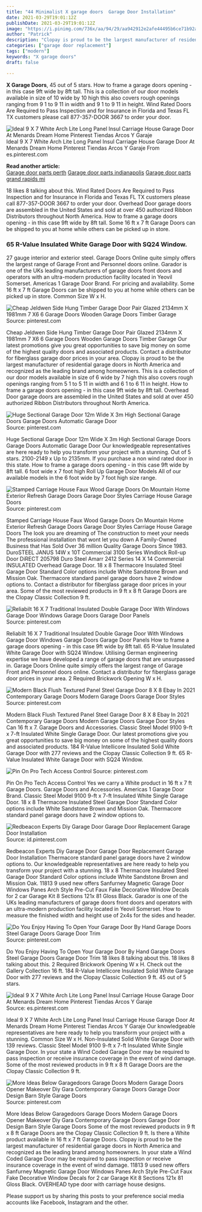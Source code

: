 ```yaml
---
title: "44 Minimalist X garage doors  Garage Door Installation"
date: 2021-03-29T19:01:12Z
publishDate: 2021-03-29T19:01:12Z
image: "https://i.pinimg.com/736x/aa/94/29/aa942912e2afe44495b6ce71b92a43b8.jpg"
author: "Patrick"
description: "Clopay is proud to be the largest manufacturer of residential garage doors in North America and recognized as the leading brand among homeowners. We provide residential commercial garage door services across Ontario. X garage doors"
categories: ["garage door replacement"]
tags: ["modern"]
keywords: "X garage doors"
draft: false

---
```

<!-- Head tag Code -->
**X Garage Doors**, 45 out of 5 stars. How to frame a garage doors opening - in this case 9ft wide by 8ft tall. This is a collection of our door models available in size of 10 wide by 10 high this also covers rough openings ranging from 9 1 to 9 11 in width and 9 1 to 9 11 in height. Wind Rated Doors Are Required to Pass Inspection and for Insurance in Florida and Texas FL TX customers please call 877-357-DOOR 3667 to order your door.

![Ideal 9 X 7 White Arch Lite Long Panel Insul Carriage House Garage Door At Menards Dream Home Pinterest Tiendas Arcos Y Garaje](https://s-media-cache-ak0.pinimg.com/originals/0d/33/9a/0d339a148a6cecfbfa3b68e5e0cea11e.jpg "Ideal 9 X 7 White Arch Lite Long Panel Insul Carriage House Garage Door At Menards Dream Home Pinterest Tiendas Arcos Y Garaje")
Ideal 9 X 7 White Arch Lite Long Panel Insul Carriage House Garage Door At Menards Dream Home Pinterest Tiendas Arcos Y Garaje From es.pinterest.com

**Read another article:**  
[Garage door parts perth](/garage-door-parts-perth/)
[Garage door parts indianapolis](/garage-door-parts-indianapolis/)
[Garage door parts grand rapids mi](/garage-door-parts-grand-rapids-mi/)


18 likes 8 talking about this. Wind Rated Doors Are Required to Pass Inspection and for Insurance in Florida and Texas FL TX customers please call 877-357-DOOR 3667 to order your door. Overhead Door garage doors are assembled in the United States and sold at over 450 authorized Ribbon Distributors throughout North America. How to frame a garage doors opening - in this case 9ft wide by 8ft tall. Some 16 ft x 7 ft Garage Doors can be shipped to you at home while others can be picked up in store.

### 65 R-Value Insulated White Garage Door with SQ24 Window.

27 gauge interior and exterior steel. Garage Doors Online quite simply offers the largest range of Garage Front and Personnel doors online. Garador is one of the UKs leading manufacturers of garage doors front doors and operators with an ultra-modern production facility located in Yeovil Somerset. Americas 1 Garage Door Brand. For pricing and availability. Some 16 ft x 7 ft Garage Doors can be shipped to you at home while others can be picked up in store. Common Size W x H.


![Cheap Jeldwen Side Hung Timber Garage Door Pair Glazed 2134mm X 1981mm 7 X6 6 Garage Doors Wooden Garage Doors Timber Garage](https://i.pinimg.com/originals/36/4a/d8/364ad89a30eef9a2ca3cf230d29204f8.jpg "Cheap Jeldwen Side Hung Timber Garage Door Pair Glazed 2134mm X 1981mm 7 X6 6 Garage Doors Wooden Garage Doors Timber Garage")
Source: pinterest.com

Cheap Jeldwen Side Hung Timber Garage Door Pair Glazed 2134mm X 1981mm 7 X6 6 Garage Doors Wooden Garage Doors Timber Garage Our latest promotions give you great opportunities to save big money on some of the highest quality doors and associated products. Contact a distributor for fiberglass garage door prices in your area. Clopay is proud to be the largest manufacturer of residential garage doors in North America and recognized as the leading brand among homeowners. This is a collection of our door models available in size of 6 wide by 7 high this also covers rough openings ranging from 5 1 to 5 11 in width and 6 1 to 6 11 in height. How to frame a garage doors opening - in this case 9ft wide by 8ft tall. Overhead Door garage doors are assembled in the United States and sold at over 450 authorized Ribbon Distributors throughout North America.

![Huge Sectional Garage Door 12m Wide X 3m High Sectional Garage Doors Garage Doors Automatic Garage Door](https://i.pinimg.com/736x/98/56/bd/9856bd381f93060f1d4c8c0ca92a22e8--garage-doors-garages.jpg "Huge Sectional Garage Door 12m Wide X 3m High Sectional Garage Doors Garage Doors Automatic Garage Door")
Source: pinterest.com

Huge Sectional Garage Door 12m Wide X 3m High Sectional Garage Doors Garage Doors Automatic Garage Door Our knowledgeable representatives are here ready to help you transform your project with a stunning. Out of 5 stars. 2100-2149 x Up to 2135mm. If you purchase a non wind rated door in this state. How to frame a garage doors opening - in this case 9ft wide by 8ft tall. 6 foot wide x 7 foot high Roll Up Garage Door Models All of our available models in the 6 foot wide by 7 foot high size range.

![Stamped Carriage House Faux Wood Garage Doors On Mountain Home Exterior Refresh Garage Doors Garage Door Styles Carriage House Garage Doors](https://i.pinimg.com/originals/c4/70/44/c4704446df487b13cb09ff32cc02685c.jpg "Stamped Carriage House Faux Wood Garage Doors On Mountain Home Exterior Refresh Garage Doors Garage Door Styles Carriage House Garage Doors")
Source: pinterest.com

Stamped Carriage House Faux Wood Garage Doors On Mountain Home Exterior Refresh Garage Doors Garage Door Styles Carriage House Garage Doors The look you are dreaming of The construction to meet your needs The professional installation that wont let you down A Family-Owned Business that Has Sold Over 36 million Quality Garage Doors Since 1983. DuroSTEEL JANUS 14W x 10T Commercial 3100 Series Windlock Roll-up Door DiRECT 205798 Duro Steel Amarr 2412 Series 14 X 14 Commercial INSULATED Overhead Garage Door. 18 x 8 Thermacore Insulated Steel Garage Door Standard Color options include White Sandstone Brown and Mission Oak. Thermacore standard panel garage doors have 2 window options to. Contact a distributor for fiberglass garage door prices in your area. Some of the most reviewed products in 9 ft x 8 ft Garage Doors are the Clopay Classic Collection 9 ft.

![Reliabilt 16 X 7 Traditional Insulated Double Garage Door With Windows Garage Door Windows Garage Doors Garage Door Panels](https://i.pinimg.com/474x/b2/f1/8c/b2f18c088c7b8d2e7931a0ea2d776374--double-garage-door-car-garage.jpg "Reliabilt 16 X 7 Traditional Insulated Double Garage Door With Windows Garage Door Windows Garage Doors Garage Door Panels")
Source: pinterest.com

Reliabilt 16 X 7 Traditional Insulated Double Garage Door With Windows Garage Door Windows Garage Doors Garage Door Panels How to frame a garage doors opening - in this case 9ft wide by 8ft tall. 65 R-Value Insulated White Garage Door with SQ24 Window. Utilising German engineering expertise we have developed a range of garage doors that are unsurpassed in. Garage Doors Online quite simply offers the largest range of Garage Front and Personnel doors online. Contact a distributor for fiberglass garage door prices in your area. 2 Required Brickwork Opening W x H.

![Modern Black Flush Textured Panel Steel Garage Door 8 X 8 Ebay In 2021 Contemporary Garage Doors Modern Garage Doors Garage Door Styles](https://i.pinimg.com/originals/b0/53/b6/b053b61c38418fb9f87ec63041ecc68c.png "Modern Black Flush Textured Panel Steel Garage Door 8 X 8 Ebay In 2021 Contemporary Garage Doors Modern Garage Doors Garage Door Styles")
Source: pinterest.com

Modern Black Flush Textured Panel Steel Garage Door 8 X 8 Ebay In 2021 Contemporary Garage Doors Modern Garage Doors Garage Door Styles Can 16 ft x 7. Garage Doors and Accessories. Classic Steel Model 9100 9-ft x 7-ft Insulated White Single Garage Door. Our latest promotions give you great opportunities to save big money on some of the highest quality doors and associated products. 184 R-Value Intellicore Insulated Solid White Garage Door with 277 reviews and the Clopay Classic Collection 9 ft. 65 R-Value Insulated White Garage Door with SQ24 Window.

![Pin On Pro Tech Access Control](https://i.ytimg.com/vi/UmiHE42KhmQ/maxresdefault.jpg "Pin On Pro Tech Access Control")
Source: pinterest.com

Pin On Pro Tech Access Control Yes we carry a White product in 16 ft x 7 ft Garage Doors. Garage Doors and Accessories. Americas 1 Garage Door Brand. Classic Steel Model 9100 9-ft x 7-ft Insulated White Single Garage Door. 18 x 8 Thermacore Insulated Steel Garage Door Standard Color options include White Sandstone Brown and Mission Oak. Thermacore standard panel garage doors have 2 window options to.

![Redbeacon Experts Diy Garage Door Garage Door Replacement Garage Door Installation](https://i.pinimg.com/originals/69/72/b5/6972b577bd210aa5e7d3f90cdd913506.jpg "Redbeacon Experts Diy Garage Door Garage Door Replacement Garage Door Installation")
Source: id.pinterest.com

Redbeacon Experts Diy Garage Door Garage Door Replacement Garage Door Installation Thermacore standard panel garage doors have 2 window options to. Our knowledgeable representatives are here ready to help you transform your project with a stunning. 18 x 8 Thermacore Insulated Steel Garage Door Standard Color options include White Sandstone Brown and Mission Oak. 11813 9 used new offers Sanfurney Magnetic Garage Door Windows Panes Arch Style Pre-Cut Faux Fake Decorative Window Decals for 2 car Garage Kit 8 Sections 121x 81 Gloss Black. Garador is one of the UKs leading manufacturers of garage doors front doors and operators with an ultra-modern production facility located in Yeovil Somerset. How to measure the finished width and height use of 2x4s for the sides and header.

![Do You Enjoy Having To Open Your Garage Door By Hand Garage Doors Steel Garage Doors Garage Door Trim](https://i.pinimg.com/originals/e0/08/ce/e008ced5c38459b8ed5d8375edf6c770.jpg "Do You Enjoy Having To Open Your Garage Door By Hand Garage Doors Steel Garage Doors Garage Door Trim")
Source: pinterest.com

Do You Enjoy Having To Open Your Garage Door By Hand Garage Doors Steel Garage Doors Garage Door Trim 18 likes 8 talking about this. 18 likes 8 talking about this. 2 Required Brickwork Opening W x H. Check out the Gallery Collection 16 ft. 184 R-Value Intellicore Insulated Solid White Garage Door with 277 reviews and the Clopay Classic Collection 9 ft. 45 out of 5 stars.

![Ideal 9 X 7 White Arch Lite Long Panel Insul Carriage House Garage Door At Menards Dream Home Pinterest Tiendas Arcos Y Garaje](https://s-media-cache-ak0.pinimg.com/originals/0d/33/9a/0d339a148a6cecfbfa3b68e5e0cea11e.jpg "Ideal 9 X 7 White Arch Lite Long Panel Insul Carriage House Garage Door At Menards Dream Home Pinterest Tiendas Arcos Y Garaje")
Source: es.pinterest.com

Ideal 9 X 7 White Arch Lite Long Panel Insul Carriage House Garage Door At Menards Dream Home Pinterest Tiendas Arcos Y Garaje Our knowledgeable representatives are here ready to help you transform your project with a stunning. Common Size W x H. Non-Insulated Solid White Garage Door with 139 reviews. Classic Steel Model 9100 9-ft x 7-ft Insulated White Single Garage Door. In your state a Wind Coded Garage Door may be required to pass inspection or receive insurance coverage in the event of wind damage. Some of the most reviewed products in 9 ft x 8 ft Garage Doors are the Clopay Classic Collection 9 ft.

![More Ideas Below Garagedoors Garage Doors Modern Garage Doors Opener Makeover Diy Gara Contemporary Garage Doors Garage Door Design Barn Style Garage Doors](https://i.pinimg.com/736x/aa/94/29/aa942912e2afe44495b6ce71b92a43b8.jpg "More Ideas Below Garagedoors Garage Doors Modern Garage Doors Opener Makeover Diy Gara Contemporary Garage Doors Garage Door Design Barn Style Garage Doors")
Source: pinterest.com

More Ideas Below Garagedoors Garage Doors Modern Garage Doors Opener Makeover Diy Gara Contemporary Garage Doors Garage Door Design Barn Style Garage Doors Some of the most reviewed products in 9 ft x 8 ft Garage Doors are the Clopay Classic Collection 9 ft. Is there a White product available in 16 ft x 7 ft Garage Doors. Clopay is proud to be the largest manufacturer of residential garage doors in North America and recognized as the leading brand among homeowners. In your state a Wind Coded Garage Door may be required to pass inspection or receive insurance coverage in the event of wind damage. 11813 9 used new offers Sanfurney Magnetic Garage Door Windows Panes Arch Style Pre-Cut Faux Fake Decorative Window Decals for 2 car Garage Kit 8 Sections 121x 81 Gloss Black. OVERHEAD type door with carriage house designs.

Please support us by sharing this posts to your preference social media accounts like Facebook, Instagram and the other.

